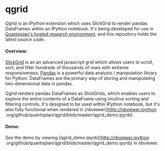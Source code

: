 qgrid
==============

Qgrid is an IPython extension which uses SlickGrid to render pandas DataFrames within an IPython notebook. It's 
being developed for use in [Quantopian's hosted research environment](https://www.quantopian.com/research), 
and this repository holds the latest source code.

#### Overview:
[SlickGrid](https://github.com/mleibman/SlickGrid) is an an advanced javascript grid which allows users to scroll, sort, 
and filter hundreds of thousands of rows with extreme responsiveness.  [Pandas](https://github.com/pydata/pandas) is a 
powerful data analysis / manipulation library for Python.  DataFrames are the primary way of storing and manipulating
two-dimensional data in pandas.

Qgrid renders pandas DataFrames as SlickGrids, which enables users to explore 
the entire contents of a DataFrame using intuitive sorting and filtering controls.  It's designed to be used within 
IPython notebook, but it's also fully functional when rendered in [nbviewer](http://nbviewer.ipython
.org/github/quantopian/qgrid/blob/master/qgrid_demo.ipynb).

#### Demo:
See the demo by viewing [qgrid_demo.ipynb](http://nbviewer.ipython
.org/github/quantopian/qgrid/blob/master/qgrid_demo.ipynb) in nbviewer.
